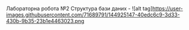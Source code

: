 Лабораторна робота №2
Структура бази даних - 
![alt tag]https://user-images.githubusercontent.com/71689791/144925147-40edc6c9-3d33-430b-9b35-23b1e4463023.png
